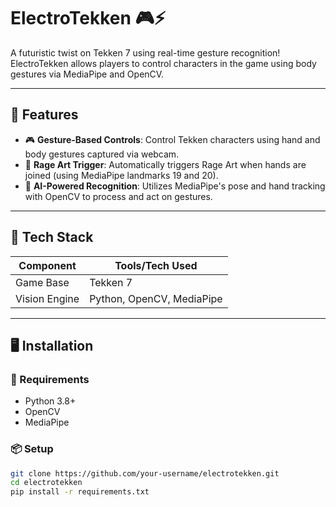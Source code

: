 # ElectroTekken 🎮⚡

A futuristic twist on Tekken 7 using real-time gesture recognition!  
ElectroTekken allows players to control characters in the game using body gestures via MediaPipe and OpenCV.

---

## 🚀 Features

- 🎮 **Gesture-Based Controls**: Control Tekken characters using hand and body gestures captured via webcam.
- 👊 **Rage Art Trigger**: Automatically triggers Rage Art when hands are joined (using MediaPipe landmarks 19 and 20).
- 🧠 **AI-Powered Recognition**: Utilizes MediaPipe's pose and hand tracking with OpenCV to process and act on gestures.

---

## 🧰 Tech Stack

| Component     | Tools/Tech Used           |
|----------------|---------------------------|
| Game Base      | Tekken 7                  |
| Vision Engine  | Python, OpenCV, MediaPipe |

---

## 🖥️ Installation

### 🔧 Requirements
- Python 3.8+
- OpenCV
- MediaPipe

### 📦 Setup

```bash
git clone https://github.com/your-username/electrotekken.git
cd electrotekken
pip install -r requirements.txt
